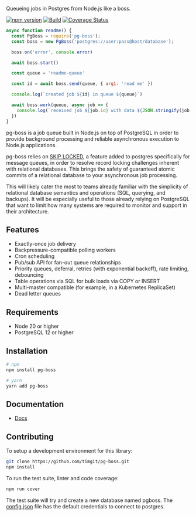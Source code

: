 Queueing jobs in Postgres from Node.js like a boss.

[![npm version](https://badge.fury.io/js/pg-boss.svg)](https://badge.fury.io/js/pg-boss)
[![Build](https://github.com/timgit/pg-boss/actions/workflows/ci.yml/badge.svg?branch=master)](https://github.com/timgit/pg-boss/actions/workflows/ci.yml)
[![Coverage Status](https://coveralls.io/repos/github/timgit/pg-boss/badge.svg?branch=master)](https://coveralls.io/github/timgit/pg-boss?branch=master)

```js
async function readme() {
  const PgBoss = require('pg-boss');
  const boss = new PgBoss('postgres://user:pass@host/database');

  boss.on('error', console.error)

  await boss.start()

  const queue = 'readme-queue'

  const id = await boss.send(queue, { arg1: 'read me' })

  console.log(`created job ${id} in queue ${queue}`)

  await boss.work(queue, async job => {
    console.log(`received job ${job.id} with data ${JSON.stringify(job.data)}`)
  })
}
```

pg-boss is a job queue built in Node.js on top of PostgreSQL in order to provide background processing and reliable asynchronous execution to Node.js applications.

pg-boss relies on [SKIP LOCKED](https://www.2ndquadrant.com/en/blog/what-is-select-skip-locked-for-in-postgresql-9-5/), a feature added to postgres specifically for message queues, in order to resolve record locking challenges inherent with relational databases. This brings the safety of guaranteed atomic commits of a relational database to your asynchronous job processing.

This will likely cater the most to teams already familiar with the simplicity of relational database semantics and operations (SQL, querying, and backups). It will be especially useful to those already relying on PostgreSQL that want to limit how many systems are required to monitor and support in their architecture.

## Features
* Exactly-once job delivery
* Backpressure-compatible polling workers
* Cron scheduling
* Pub/sub API for fan-out queue relationships
* Priority queues, deferral, retries (with exponential backoff), rate limiting, debouncing
* Table operations via SQL for bulk loads via COPY or INSERT
* Multi-master compatible (for example, in a Kubernetes ReplicaSet)
* Dead letter queues

## Requirements
* Node 20 or higher
* PostgreSQL 12 or higher

## Installation

``` bash
# npm
npm install pg-boss

# yarn
yarn add pg-boss
```

## Documentation
* [Docs](docs/readme.md)

## Contributing
To setup a development environment for this library:

```bash
git clone https://github.com/timgit/pg-boss.git
npm install
```

To run the test suite, linter and code coverage:
```bash
npm run cover
```

The test suite will try and create a new database named pgboss. The [config.json](test/config.json) file has the default credentials to connect to postgres. 
